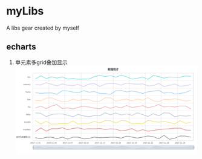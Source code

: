 # myLibs
A libs gear created by myself

## echarts
1. 单元素多grid叠加显示
![demo](https://github.com/Wilfredo-Ho/myLibs/raw/echarts/demo.png)

